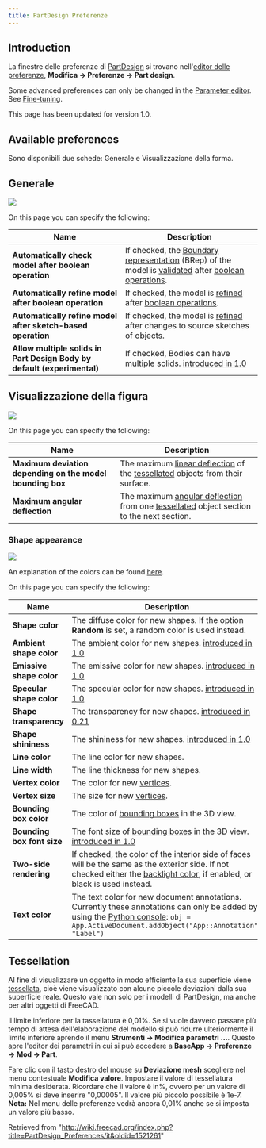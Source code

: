```yaml
---
title: PartDesign Preferenze
---
```

## Introduction

La finestre delle preferenze di [PartDesign](/PartDesign_Workbench/it "PartDesign Workbench/it") si trovano nell'[editor delle preferenze](/Preferences_Editor/it "Preferences Editor/it"), **Modifica → Preferenze → Part design**.

Some advanced preferences can only be changed in the [Parameter editor](/Std_DlgParameter "Std DlgParameter"). See [Fine-tuning](/Fine-tuning#PartDesign_Workbench "Fine-tuning").

This page has been updated for version 1.0.

## Available preferences

Sono disponibili due schede: Generale e Visualizzazione della forma.

## Generale

![](/images/Preferences_PartDesign_Page_General.png)

On this page you can specify the following:

| Name | Description |
| --- | --- |
| **Automatically check model after boolean operation** | If checked, the [Boundary representation](https://en.wikipedia.org/wiki/Boundary_representation) (BRep) of the model is [validated](/Part_CheckGeometry "Part CheckGeometry") after [boolean operations](/Part_Boolean "Part Boolean"). |
| **Automatically refine model after boolean operation** | If checked, the model is [refined](/Part_RefineShape "Part RefineShape") after [boolean operations](/Part_Boolean "Part Boolean"). |
| **Automatically refine model after sketch-based operation** | If checked, the model is [refined](/Part_RefineShape "Part RefineShape") after changes to source sketches of objects. |
| **Allow multiple solids in Part Design Body by default (experimental)** | If checked, Bodies can have multiple solids. [introduced in 1.0](/Release_notes_1.0 "Release notes 1.0") |

## Visualizzazione della figura

![](/images/Preferences_PartDesign_Page_Shape_view.png)

On this page you can specify the following:

| Name | Description |
| --- | --- |
| **Maximum deviation depending on the model bounding box** | The maximum [linear deflection](https://www.opencascade.com/doc/occt-7.3.0/overview/html/occt_user_guides__modeling_algos.html#occt_modalg_11_2) of the [tessellated](#Tessellation) objects from their surface. |
| **Maximum angular deflection** | The maximum [angular deflection](https://www.opencascade.com/doc/occt-7.3.0/overview/html/occt_user_guides__modeling_algos.html#occt_modalg_11_2) from one [tessellated](#Tessellation) object section to the next section. |

### Shape appearance

![](/images/Preferences_PartDesign_Page_Shape_appearance.png)

An explanation of the colors can be found [here](/Part_ColorPerFace#Usage "Part ColorPerFace").

On this page you can specify the following:

| Name | Description |
| --- | --- |
| **Shape color** | The diffuse color for new shapes. If the option **Random** is set, a random color is used instead. |
| **Ambient shape color** | The ambient color for new shapes. [introduced in 1.0](/Release_notes_1.0 "Release notes 1.0") |
| **Emissive shape color** | The emissive color for new shapes. [introduced in 1.0](/Release_notes_1.0 "Release notes 1.0") |
| **Specular shape color** | The specular color for new shapes. [introduced in 1.0](/Release_notes_1.0 "Release notes 1.0") |
| **Shape transparency** | The transparency for new shapes. [introduced in 0.21](/Release_notes_0.21 "Release notes 0.21") |
| **Shape shininess** | The shininess for new shapes. [introduced in 1.0](/Release_notes_1.0 "Release notes 1.0") |
| **Line color** | The line color for new shapes. |
| **Line width** | The line thickness for new shapes. |
| **Vertex color** | The color for new [vertices](/Glossary#Vertex "Glossary"). |
| **Vertex size** | The size for new [vertices](/Glossary#Vertex "Glossary"). |
| **Bounding box color** | The color of [bounding boxes](/Property_editor#View "Property editor") in the 3D view. |
| **Bounding box font size** | The font size of [bounding boxes](/Property_editor#View "Property editor") in the 3D view. [introduced in 1.0](/Release_notes_1.0 "Release notes 1.0") |
| **Two-side rendering** | If checked, the color of the interior side of faces will be the same as the exterior side. If not checked either the [backlight color](/Preferences_Editor#3D_View "Preferences Editor"), if enabled, or black is used instead. |
| **Text color** | The text color for new document annotations. Currently these annotations can only be added by using the [Python console](/Python_console "Python console"):  `obj = App.ActiveDocument.addObject("App::Annotation", "Label")` |

## Tessellation

Al fine di visualizzare un oggetto in modo efficiente la sua superficie viene [tessellata](https://en.wikipedia.org/wiki/Tessellation_(computer_graphics)), cioè viene visualizzato con alcune piccole deviazioni dalla sua superficie reale. Questo vale non solo per i modelli di PartDesign, ma anche per altri oggetti di FreeCAD.

Il limite inferiore per la tassellatura è 0,01%. Se si vuole davvero passare più tempo di attesa dell'elaborazione del modello si può ridurre ulteriormente il limite inferiore aprendo il menu **Strumenti → Modifica parametri ...**. Questo apre l'editor dei parametri in cui si può accedere a **BaseApp → Preferenze → Mod → Part**.

Fare clic con il tasto destro del mouse su **Deviazione mesh** scegliere nel menu contestuale **Modifica valore**. Impostare il valore di tessellatura minima desiderata. Ricordare che il valore è in%, ovvero per un valore di 0,005% si deve inserire "0,00005". Il valore più piccolo possibile è 1e-7. **Nota:** Nel menu delle preferenze vedrà ancora 0,01% anche se si imposta un valore più basso.

Retrieved from "<http://wiki.freecad.org/index.php?title=PartDesign_Preferences/it&oldid=1521261>"